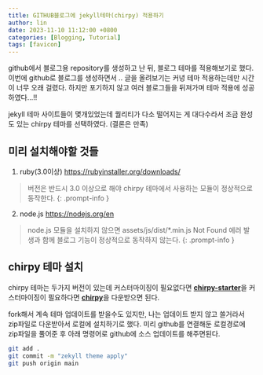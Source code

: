 ```yaml
---
title: GITHUB블로그에 jekyll테마(chirpy) 적용하기
author: lin
date: 2023-11-10 11:12:00 +0800
categories: [Blogging, Tutorial]
tags: [favicon]
---
```



github에서 블로그용 repository를 생성하고 난 뒤, 블로그 테마를 적용해보기로 했다.
이번에 github로 블로그를 생성하면서 .. 글을 올려보기는 커녕 테마 적용하는데만 시간이 너무 오래 걸렸다. 
하지만 포기하지 않고 여러 블로그들을 뒤져가며 테마 적용에 성공하였다...!! 

jekyll 테마 사이트들이 몇개있었는데 퀄리티가 다소 떨어지는 게 대다수라서 
조금 완성도 있는 chirpy 테마를 선택하였다. (결론은 만족)

## 미리 설치해야할 것들 
1. ruby(3.0이상)
https://rubyinstaller.org/downloads/
> 버전은 반드시 3.0 이상으로 해야 chirpy 테마에서 사용하는 모듈이 정상적으로 동작한다.
{: .prompt-info }

2. node.js
https://nodejs.org/en
> node.js 모듈을 설치하지 않으면 assets/js/dist/*.min.js Not Found 에러 발생과 함께 블로그 기능이 정상적으로 동작하지 않는다.
{: .prompt-info }


## chirpy 테마 설치 
chirpy 테마는 두가지 버전이 있는데
커스터마이징이 필요없다면 [**chirpy-starter**](https://github.com/cotes2020/chirpy-starter)을
커스터마이징이 필요하다면 [**chirpy**](https://github.com/cotes2020/jekyll-theme-chirpy)을
다운받으면 된다.

fork해서 계속 테마 업데이트를 받을수도 있지만, 
나는 업데이트 받지 않고 쓸거라서 zip파일로 다운받아서 로컬에 설치하기로 했다.
미리 github를 연결해둔 로컬경로에 zip파일을 풀어준 후
아래 명령어로 github에 소스 업데이트를 해주면된다.

```bash
git add .
git commit -m "zekyll theme apply"
git push origin main
```